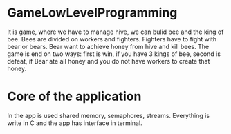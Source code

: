 # GameLowLevelProgramming

It is game, where we have to manage hive, we can bulid bee and the king of bee. Bees are divided on workers and fighters. 
Fighters have to fight with bear or bears. Bear want to achieve honey from hive and kill bees. 
The game is end on two ways: first is win, if you have 3 kings of bee, second is defeat, if Bear ate all honey and you do not
have workers to create that honey.

# Core of the application
In the app is used shared memory, semaphores, streams. Everything is write in C and the app has interface in terminal.
